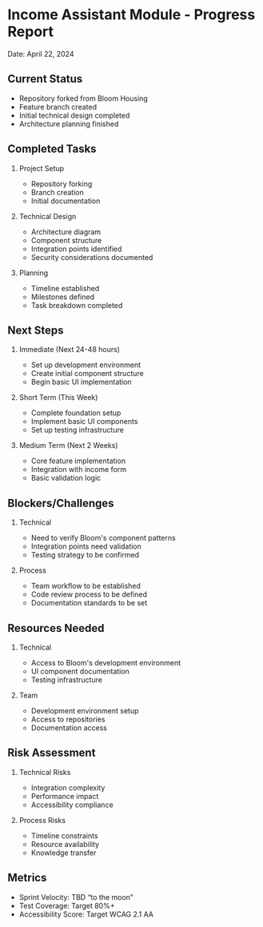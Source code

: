 # Income Assistant Module - Progress Report
Date: April 22, 2024

## Current Status
- Repository forked from Bloom Housing
- Feature branch created
- Initial technical design completed
- Architecture planning finished

## Completed Tasks
1. Project Setup
   - Repository forking
   - Branch creation
   - Initial documentation

2. Technical Design
   - Architecture diagram
   - Component structure
   - Integration points identified
   - Security considerations documented

3. Planning
   - Timeline established
   - Milestones defined
   - Task breakdown completed

## Next Steps
1. Immediate (Next 24-48 hours)
   - Set up development environment
   - Create initial component structure
   - Begin basic UI implementation

2. Short Term (This Week)
   - Complete foundation setup
   - Implement basic UI components
   - Set up testing infrastructure

3. Medium Term (Next 2 Weeks)
   - Core feature implementation
   - Integration with income form
   - Basic validation logic

## Blockers/Challenges
1. Technical
   - Need to verify Bloom's component patterns
   - Integration points need validation
   - Testing strategy to be confirmed

2. Process
   - Team workflow to be established
   - Code review process to be defined
   - Documentation standards to be set

## Resources Needed
1. Technical
   - Access to Bloom's development environment
   - UI component documentation
   - Testing infrastructure

2. Team
   - Development environment setup
   - Access to repositories
   - Documentation access

## Risk Assessment
1. Technical Risks
   - Integration complexity
   - Performance impact
   - Accessibility compliance

2. Process Risks
   - Timeline constraints
   - Resource availability
   - Knowledge transfer

## Metrics
- Sprint Velocity: TBD “to the moon”
- Test Coverage: Target 80%+
- Accessibility Score: Target WCAG 2.1 AA
